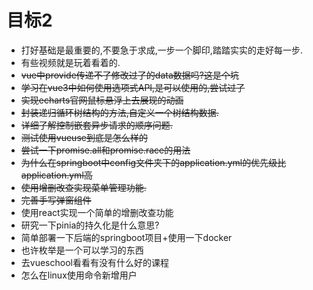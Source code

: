 # 目标2
- 打好基础是最重要的,不要急于求成,一步一个脚印,踏踏实实的走好每一步.
- 有些视频就是玩着看着的.
- ~~vue中provide传递不了修改过了的data数据吗?这是个坑~~
- ~~学习在vue3中如何使用选项式API,是可以使用的,尝试过了~~
- ~~实现echarts官网鼠标悬浮上去展现的动画~~
- ~~封装递归循环树结构的方法,自定义一个树结构数据.~~
- ~~详细了解控制嵌套异步请求的顺序问题.~~
- ~~测试使用vueuse到底是怎么样的~~
- ~~尝试一下promise.all和promise.race的用法~~
- ~~为什么在springboot中config文件夹下的application.yml的优先级比application.yml高~~
- ~~使用增删改查实现菜单管理功能.~~
- ~~完善手写弹窗组件~~
- 使用react实现一个简单的增删改查功能
- 研究一下pinia的持久化是什么意思?
- 简单部署一下后端的springboot项目+使用一下docker
- 也许枚举是一个可以学习的东西
- 去vueschool看看有没有什么好的课程
- 怎么在linux使用命令新增用户